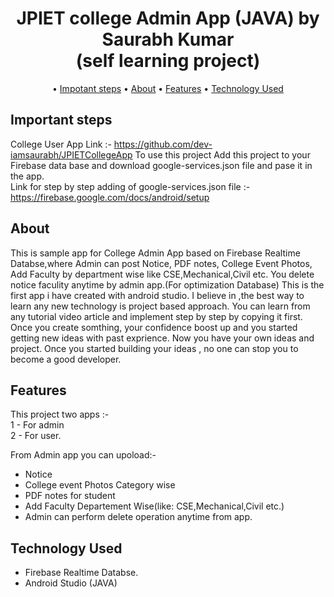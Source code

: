 

<p>
    <h1 align="center">
            JPIET college Admin App (JAVA) by Saurabh Kumar<br>(self learning project)
        </a>
    </h1>
</p>



<p align="center">
   • <a href="#important-steps">Impotant steps</a>
  • <a href="#about">About</a>
  • <a href="#features">Features</a>
  • <a href="#technology-used">Technology Used</a>
  


</p>

## Important steps

College User App Link :- https://github.com/dev-iamsaurabh/JPIETCollegeApp
To use this project Add this project to your Firebase data base and download google-services.json file and pase it in the app.<br>
Link for step by step adding of google-services.json file :-https://firebase.google.com/docs/android/setup<br>




## About
This is sample app for College Admin App based on Firebase Realtime Databse,where Admin can post Notice, PDF notes, College Event Photos, Add Faculty by department wise 
like CSE,Mechanical,Civil etc.
You delete notice faculity anytime by admin app.(For optimization Database)
This is the first app i have created with android studio. I believe in ,the best way to learn any new technology is project based approach. You can learn from any tutorial
video article and implement step by step by copying it first. Once you create somthing, your confidence boost up and you started getting new ideas with past exprience.
Now you have your own ideas and project. Once you started building your ideas , no one can stop you to become a good developer. 


## Features
This project two apps :- <br>
1 - For admin<br>
2 - For user.<br>

From Admin app you can upoload:-<br>
* Notice<br>
* College event Photos Category wise<br>
* PDF notes for student<br>
* Add Faculty Departement Wise(like: CSE,Mechanical,Civil etc.)<br>
* Admin can perform delete operation anytime from app.<br>



## Technology Used
* Firebase Realtime Databse.<br>
* Android Studio (JAVA)
